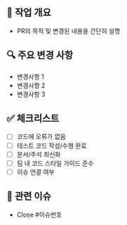 ## 📝 작업 개요
- PR의 목적 및 변경된 내용을 간단히 설명

## 🔍 주요 변경 사항
- 변경사항 1
- 변경사항 2
- 변경사항 3

## ✅ 체크리스트
- [ ] 코드에 오류가 없음
- [ ] 테스트 코드 작성/수행 완료
- [ ] 문서/주석 최신화
- [ ] 팀 내 코드 스타일 가이드 준수
- [ ] 이슈 연결 여부
      
## 🔗 관련 이슈
- Close #이슈번호
